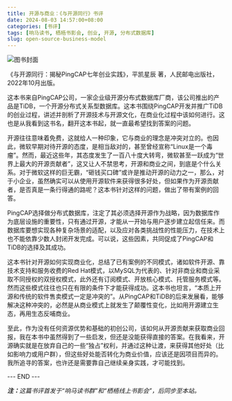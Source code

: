 ```yaml
---
title: 开源与商业：《与开源同行》书评
date: 2024-08-03 14:57:00+08:00
categories: [书评]
tags: [响马读书, 栖梧书影会, 创业, 开源, 分布式数据库]
slug: open-source-business-model
---
```


<div class="p-3 text-center">
  <img class="img-fluid" src="/uploads/2024/0803/book-cover.png" alt="图书封面">
</div>

《与开源同行：揭秘PingCAP七年创业实践》，平凯星辰 著，人民邮电出版社，2022年10月出版。

这本书来自PingCAP公司，一家企业级开源分布式数据库厂商，该公司推出的产品是TiDB，一个开源分布式关系型数据库。这本书围绕PingCAP开发并推广TiDB的创业过程，讲述并剖析了开源技术与开源文化，在商业化过程中该如何进行。这也是从我看到这书名，翻开这本书起，就一直最希望找到答案的问题。

开源往往意味着免费，这就给人一种印象，它与商业的理念是冲突对立的。也因此，微软早期对待开源的态度，是相当敌对的，甚至曾经宣称“Linux是一个毒瘤”。然而，最近这些年，其态度发生了一百八十度大转弯，微软甚至一跃成为“世界上最大的开源贡献者”，这又让人不禁思考，开源和商业之间，到底是个什么关系。对于微软这样的巨无霸，“砸钱买口碑”或许是推动开源的动力之一，那么，对于小企业，虽然确实可以从使用开源软件来获得很多好处，但如果作为开源贡献者，是否真是一条行得通的路呢？这本书针对这样的问题，做出了带有案例的回答。

PingCAP选择做分布式数据库，注定了其必须选择开源作为战略，因为数据库作为底层设施的重要性，只有通过开源，才能从一开始与用户逐步建立起信任来。而数据库要想实现各种复杂场景的适配，以及应对各类挑战性的性能压力，在技术上也不能依靠少数人封闭开发完成。可以说，这些因素，共同促成了PingCAP和TiDB的选择及其成功。

这本书针对开源如何实现商业化，总结了已有案例的不同模式，诸如软件开源、靠技术支持和服务收费的Red Hat模式，以MySQL为代表的、针对非商业和商业采取不同授权的双授权模式，此外还有订阅模式、开放核心模式、托管服务模式等。然而这些模式往往也只在有限的条件下才能获得成功。这本书也坦言，“本质上开源和传统的软件售卖模式一定是冲突的”。从PingCAP和TiDB的后来发展看，能够解决这种冲突的，必然是从商业模式上就发生了颠覆性变化，比如用开源建立生态，再用生态反哺商业。

至此，作为没有任何资源优势和基础的初创公司，该如何从开源贡献来获取商业回报，我在本书中虽然得到了一些启发，但还是没能获得直接的答案。在我看来，开源确实就是在放弃自己的一些“独占”权利，并通过这种让渡，来获得其他好处（比如影响力或用户群），但这些好处能否转化为商业价值，应该还是因项目而异的。我所追寻的答案，也许还是需要靠自己继续亲身实践，才可能找到。

<div class="p-5 text-center">--- END ---</div>

<i><b>注：</b>这篇书评首发于“响马读书群”和“栖梧线上书影会”，后同步至本站。</i>
